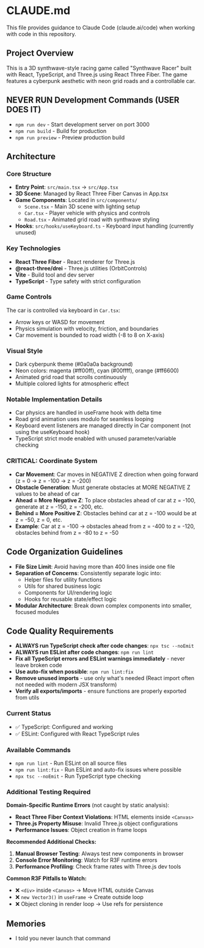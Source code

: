 # CLAUDE.md

This file provides guidance to Claude Code (claude.ai/code) when working with code in this repository.

## Project Overview

This is a 3D synthwave-style racing game called "Synthwave Racer" built with React, TypeScript, and Three.js using React Three Fiber. The game features a cyberpunk aesthetic with neon grid roads and a controllable car.

## NEVER RUN Development Commands (USER DOES IT)

- `npm run dev` - Start development server on port 3000
- `npm run build` - Build for production
- `npm run preview` - Preview production build

## Architecture

### Core Structure
- **Entry Point**: `src/main.tsx` → `src/App.tsx` 
- **3D Scene**: Managed by React Three Fiber Canvas in App.tsx
- **Game Components**: Located in `src/components/`
  - `Scene.tsx` - Main 3D scene with lighting setup
  - `Car.tsx` - Player vehicle with physics and controls  
  - `Road.tsx` - Animated grid road with synthwave styling
- **Hooks**: `src/hooks/useKeyboard.ts` - Keyboard input handling (currently unused)

### Key Technologies
- **React Three Fiber** - React renderer for Three.js
- **@react-three/drei** - Three.js utilities (OrbitControls)
- **Vite** - Build tool and dev server
- **TypeScript** - Type safety with strict configuration

### Game Controls
The car is controlled via keyboard in `Car.tsx`:
- Arrow keys or WASD for movement
- Physics simulation with velocity, friction, and boundaries
- Car movement is bounded to road width (-8 to 8 on X-axis)

### Visual Style
- Dark cyberpunk theme (#0a0a0a background)
- Neon colors: magenta (#ff00ff), cyan (#00ffff), orange (#ff6600) 
- Animated grid road that scrolls continuously
- Multiple colored lights for atmospheric effect

### Notable Implementation Details
- Car physics are handled in useFrame hook with delta time
- Road grid animation uses modulo for seamless looping
- Keyboard event listeners are managed directly in Car component (not using the useKeyboard hook)
- TypeScript strict mode enabled with unused parameter/variable checking

### CRITICAL: Coordinate System
- **Car Movement**: Car moves in NEGATIVE Z direction when going forward (z = 0 → z = -100 → z = -200)
- **Obstacle Generation**: Must generate obstacles at MORE NEGATIVE Z values to be ahead of car
- **Ahead = More Negative Z**: To place obstacles ahead of car at z = -100, generate at z = -150, z = -200, etc.
- **Behind = More Positive Z**: Obstacles behind car at z = -100 would be at z = -50, z = 0, etc.
- **Example**: Car at z = -100 → obstacles ahead from z = -400 to z = -120, obstacles behind from z = -80 to z = -50

## Code Organization Guidelines

- **File Size Limit**: Avoid having more than 400 lines inside one file
- **Separation of Concerns**: Consistently separate logic into:
  - Helper files for utility functions
  - Utils for shared business logic
  - Components for UI/rendering logic
  - Hooks for reusable state/effect logic
- **Modular Architecture**: Break down complex components into smaller, focused modules

## Code Quality Requirements

- **ALWAYS run TypeScript check after code changes**: `npx tsc --noEmit`
- **ALWAYS run ESLint after code changes**: `npm run lint`
- **Fix all TypeScript errors and ESLint warnings immediately** - never leave broken code
- **Use auto-fix when possible**: `npm run lint:fix`
- **Remove unused imports** - use only what's needed (React import often not needed with modern JSX transform)
- **Verify all exports/imports** - ensure functions are properly exported from utils

### Current Status
- ✅ TypeScript: Configured and working
- ✅ ESLint: Configured with React TypeScript rules

### Available Commands
- `npm run lint` - Run ESLint on all source files
- `npm run lint:fix` - Run ESLint and auto-fix issues where possible
- `npx tsc --noEmit` - Run TypeScript type checking

### Additional Testing Required
**Domain-Specific Runtime Errors** (not caught by static analysis):
- **React Three Fiber Context Violations**: HTML elements inside `<Canvas>` 
- **Three.js Property Misuse**: Invalid Three.js object configurations
- **Performance Issues**: Object creation in frame loops

**Recommended Additional Checks:**
1. **Manual Browser Testing**: Always test new components in browser
2. **Console Error Monitoring**: Watch for R3F runtime errors
3. **Performance Profiling**: Check frame rates with Three.js dev tools

**Common R3F Pitfalls to Watch:**
- ❌ `<div>` inside `<Canvas>` → Move HTML outside Canvas
- ❌ `new Vector3()` in `useFrame` → Create outside loop
- ❌ Object cloning in render loop → Use refs for persistence

## Memories

- I told you never launch that command